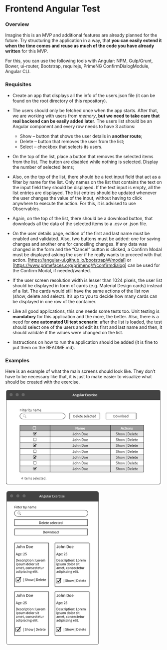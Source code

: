 # Frontend Angular Test

### Overview
Imagine this is an MVP and additional features are already planned for the future. Try structuring the application in a way, that **you can easily extend it when the time comes and reuse as much of the code you have already written** for this MVP.

For this, you can use the following tools with Angular: NPM, Gulp/Grunt, Bower, ui-router, Bootstrap, requirejs, PrimeNG ConfirmDialogModule,  Angular CLI.


### Requisites
* Create an app that displays all the info of the users.json file (it can be found on the root directory of this repository).

* The users should only be fetched once when the app starts. After that, we are working with users from *memory*, **but we need to take care that real backend can be easily added later**. The users list should be an Angular component and every row needs to have 3 actions:
	- Show – button that shows the user details in **another route**;
	- Delete – button that removes the user from the list;
	- Select – checkbox that selects its users.

* On the top of the list, place a button that removes the selected items from the list. The button are disabled while nothing is selected. Display the number of selected items;

* Also, on the top of the list, there should be a text input field that act as a filter by name for the list. Only names on the list  that contains the text on the input field they should be displayed. If the text input is empty, all the list entries are displayed. The list entries should be updated whenever the user changes the value of the input, without having to click anywhere to execute the action. For this, it is advised to use Observables.

* Again, on the top of the list, there should be a download button, that downloads all the data of the selected items to a .csv or .json file.

* On the user details page, edition of the first and last name must be enabled and validated. Also, two buttons must be added: one for saving changes and another one for cancelling changes. If any data was changed in the form and the “Cancel” button is clicked, a Confirm Modal must be displayed asking the user if he really wants to proceed with that action. [https://angular-ui.github.io/bootstrap/#/modal] or [https://www.primefaces.org/primeng/#/confirmdialog] can be used for the Confirm Modal, if needed/wanted.

* If the user screen resolution width is lesser than 1024 pixels, the user list should be displayed in form of cards (e.g. Material Design cards) instead of a list. The cards would still have the same actions of the list row (show, delete and select). It’s up to you to decide how many cards can be displayed in one row of the container.

* Like all good applications, this one needs some tests too. Unit testing is **mandatory** for this application and the more, the better. Also, there is a need for **one automated UI test scenario**: after the list is loaded, the test should select one of the users and edit its first and last name and then, it should validate if the values were changed on the list. 

* Instructions on how to run the application should be added (it is fine to put them on the README.md).


### Examples
Here is an example of what the main screens should look like. They don’t have to be necessary like that, it is just to make easier to visualize what should be created with the exercise.

![Main view using grid](img/1.png "Main view using grid")

![Main view using cards](img/2.png "Main view using cards")